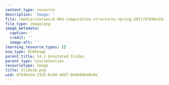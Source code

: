 ```yaml
---
content_type: resource
description: 'Image: '
file: /media/courses/6-004-computation-structures-spring-2017/8764be3423356c8948d70e6606bd6e0a_Slide18.png
file_type: image/png
image_metadata:
  caption: ''
  credit: ''
  image-alt: ''
learning_resource_types: []
ocw_type: OCWImage
parent_title: 14.1 Annotated Slides
parent_type: CourseSection
resourcetype: Image
title: Slide18.png
uid: 8764be34-2335-6c89-48d7-0e6606bd6e0a
---
```

